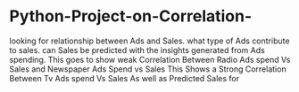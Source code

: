 # Python-Project-on-Correlation-
looking for relationship between Ads and Sales. 
what type of Ads contribute to sales. 
can Sales be predicted with the insights generated from Ads spending.
This goes to show weak Correlation Between Radio Ads spend Vs Sales and Newspaper Ads Spend vs Sales 
This Shows a Strong Correlation Between Tv Ads spend Vs Sales
As well as Predicted Sales for 
